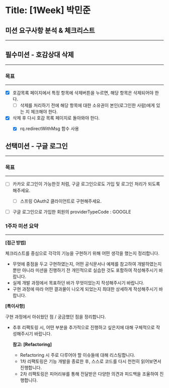 # Title: [1Week] 박민준

## 미션 요구사항 분석 & 체크리스트

---

## 필수미션 - 호감상대 삭제

---
### 목표

---
- [X] 호감목록 페이지에서 특정 항목에 삭제버튼을 누르면, 해당 항목은 삭제되어야 한다.
  - [ ] 삭제를 처리하기 전에 해당 항목에 대한 소유권이 본인(로그인한 사람)에게 있는 지 체크해야 한다.
- [X] 삭제 후 다시 호감 목록 페이지로 돌아와야 한다.
  - [X] rq.redirectWithMsg 함수 사용


## 선택미션 - 구글 로그인

---
### 목표

---
- [ ] 카카오 로그인이 가능한것 처럼, 구글 로그인으로도 가입 및 로그인 처리가 되도록 해주세요.
  - [ ] 스프링 OAuth2 클라이언트로 구현해주세요.
- [ ] 구글 로그인으로 가입한 회원의 providerTypeCode : GOOGLE


### 1주차 미션 요약

---

**[접근 방법]**

체크리스트를 중심으로 각각의 기능을 구현하기 위해 어떤 생각을 했는지 정리합니다.

- 무엇에 중점을 두고 구현하였는지, 어떤 공식문서나 예제를 참고하여 개발하였는지 뿐만 아니라 미션을 진행하기 전 개인적으로 실습한 것도 포함하여 작성해주시기 바랍니다.
- 실제 개발 과정에서 목표하던 바가 무엇이었는지 작성해주시기 바랍니다.
- 구현 과정에 따라 어떤 결과물이 나오게 되었는지 최대한 상세하게 작성해주시기 바랍니다.



**[특이사항]**

구현 과정에서 아쉬웠던 점 / 궁금했던 점을 정리합니다.

- 추후 리팩토링 시, 어떤 부분을 추가적으로 진행하고 싶은지에 대해 구체적으로 작성해주시기 바랍니다.

  **참고: [Refactoring]**

    - Refactoring 시 주로 다루어야 할 이슈들에 대해 리스팅합니다.
    - 1차 리팩토링은 기능 개발을 종료한 후, 스스로 코드를 다시 천천히 읽어보면서 진행합니다.
    - 2차 리팩토링은 피어리뷰를 통해 전달받은 다양한 의견과 피드백을 조율하여 진행합니다.